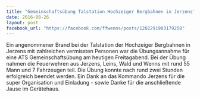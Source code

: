 ```yaml
---
title: "Gemeinschaftsübung Talstation Hochzeiger Bergbahnen in Jerzens"
date: 2016-08-26
layout: post
facebook_url: "https://facebook.com/ffwenns/posts/1202291983179258"
---
```


Ein angenommener Brand bei der Talstation der Hochzeiger Bergbahnen in Jerzens mit zahlreichen vermissten Personen war die Übungsannahme für eine ATS Gemeinschaftsübung am heutigen Freitagabend. Bei der Übung nahmen die Feuerwehren aus Jerzens, Leins, Wald und Wenns mit rund 55 Mann und 7 Fahrzeugen teil. Die Übung konnte nach rund zwei Stunden erfolgreich beendet werden. Ein Dank an das Kommando Jerzens für die super Organisation und Einladung - sowie Danke für die anschließende Jause im Gerätehaus.